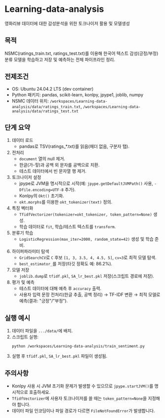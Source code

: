 # Learning-data-analysis
영화리뷰 데이터에 대한 감성분석을 위한 토크나이저 활용 및 모델생성

## 목적
NSMC(ratings_train.txt, ratings_test.txt)를 이용해 한국어 텍스트 감성(긍정/부정) 분류 모델을 학습하고 저장 및 예측하는 전체 파이프라인 정리.

## 전제조건
- OS: Ubuntu 24.04.2 LTS (dev container)
- Python 패키지: pandas, scikit-learn, konlpy, jpype1, joblib, numpy
- NSMC 데이터 위치: `/workspaces/Learning-data-analysis/data/ratings_train.txt`, `/workspaces/Learning-data-analysis/data/ratings_test.txt`

## 단계 요약
1. 데이터 로드
   - pandas로 TSV(ratings_*.txt)를 읽음(헤더 없음, 구분자 탭).
2. 전처리
   - `document` 열의 null 제거.
   - 한글(가-힣)과 공백 외 문자를 공백으로 치환.
   - 테스트 데이터에서 빈 문자열 행 제거.
3. 토크나이저 설정
   - jpype로 JVM을 명시적으로 시작(예: `jpype.getDefaultJVMPath()` 사용, `-Dfile.encoding=UTF-8` 추가).
   - Konlpy의 `Okt()` 초기화.
   - `okt.morphs`를 이용한 `okt_tokenizer(text)` 정의.
4. 특징 벡터화
   - `TfidfVectorizer(tokenizer=okt_tokenizer, token_pattern=None)` 생성.
   - 학습 데이터로 `fit`, 학습/테스트 텍스트를 `transform`.
5. 분류기 학습
   - `LogisticRegression(max_iter=2000, random_state=42)` 생성 및 학습 준비.
6. 하이퍼파라미터 탐색
   - `GridSearchCV`로 `C` 후보 `[1, 3, 3.5, 4, 4.5, 5]`, `cv=3`로 최적 모델 탐색.
   - `best_estimator_`를 저장(타깃 정확도 예: 86.2%).
7. 모델 저장
   - `joblib.dump`로 `tfidf.pkl`, `SA_lr_best.pkl` 저장(스크립트 경로에 저장).
8. 평가 및 예측
   - 테스트 데이터에 대해 예측 후 `accuracy` 출력.
   - 사용자 입력 문장 전처리(한글 추출, 공백 정리) → TF-IDF 변환 → 최적 모델로 예측(결과: "긍정"/"부정").

## 실행 예시
1. 데이터 파일을 `.../data/`에 배치.
2. 스크립트 실행:
   ```
   python /workspaces/Learning-data-analysis/train_sentiment.py
   ```
3. 실행 후 `tfidf.pkl`, `SA_lr_best.pkl` 파일이 생성됨.

## 주의사항
- Konlpy 사용 시 JVM 초기화 문제가 발생할 수 있으므로 `jpype.startJVM()`를 명시적으로 호출하세요.
- `TfidfVectorizer`에 사용자 토크나이저를 쓸 때는 `token_pattern=None`을 지정해야 합니다.
- 데이터 파일 인코딩이나 파일 경로가 다르면 `FileNotFoundError`가 발생합니다.
